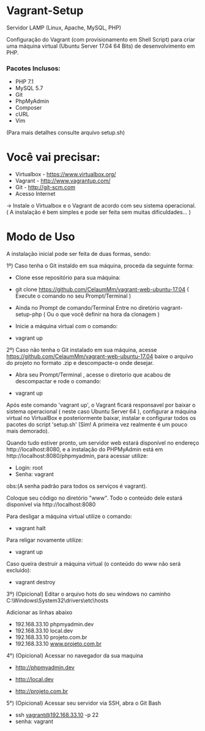 Vagrant-Setup
===========

Servidor LAMP (Linux, Apache, MySQL, PHP)

Configuração do Vagrant (com provisionamento em Shell Script) para criar uma máquina virtual (Ubuntu Server 17.04 64 Bits) de desenvolvimento em PHP.

### Pacotes Inclusos:

- PHP 7.1
- MySQL 5.7
- Git
- PhpMyAdmin 
- Composer
- cURL
- Vim

(Para mais detalhes consulte arquivo setup.sh)


Você vai precisar: 
==============

- Virtualbox - https://www.virtualbox.org/
- Vagrant - http://www.vagrantup.com/
- Git - http://git-scm.com
- Acesso Internet


-> Instale o Virtualbox e o Vagrant de acordo com seu sistema operacional. ( A instalação é bem simples e pode ser feita sem muitas dificuldades... )


Modo de Uso
===========

A instalação inicial pode ser feita de duas formas, sendo:

1º) Caso tenha o Git instaldo em sua máquina, proceda da seguinte forma:



* Clone esse repositório para sua máquina:

- git clone https://github.com/CelaumMm/vagrant-web-ubuntu-17.04 ( Execute o comando no seu Prompt/Terminal )

* Ainda no Prompt de comando/Terminal Entre no diretório vagrant-setup-php  ( Ou o que você definir na hora da clonagem )

* Inicie a máquina virtual com o comando:

- vagrant up 




2º) Caso não tenha o Git instalado em sua máquina, acesse https://github.com/CelaumMm/vagrant-web-ubuntu-17.04 baixe o arquivo do projeto no formato .zip e descompacte-o onde desejar.

* Abra seu Prompt/Terminal , acesse o diretorio que acabou de descompactar e rode o comando:

- vagrant up




Após este comando 'vagrant up', o Vagrant ficará responsavel por baixar o sistema operacional ( neste caso Ubuntu Server 64 ), configurar a máquina virtual no VirtualBox e posteriormente baixar, instalar e configurar todos os pacotes do script 'setup.sh' (Sim! A primeira vez realmente é um pouco mais demorado).

Quando tudo estiver pronto, um servidor web estará disponível no endereço http://localhost:8080, e a instalação do PHPMyAdmin está em http://localhost:8080/phpmyadmin, para acessar utilize:

- Login: root
- Senha: vagrant

obs:(A senha padrão para todos os serviços é vagrant).


Coloque seu código no diretório "www". Todo o conteúdo dele estará disponível via http://localhost:8080

Para desligar a máquina virtual utilize o comando:

- vagrant halt

Para religar novamente utilize:

- vagrant up

Caso queira destruir a máquina virtual (o conteúdo do www não será excluido):

- vagrant destroy


3º) (Opicional) Editar o arquivo hots do seu windows no caminho C:\Windows\System32\drivers\etc\hosts

Adicionar as linhas abaixo 

- 192.168.33.10 phpmyadmin.dev
- 192.168.33.10 local.dev
- 192.168.33.10 projeto.com.br
- 192.168.33.10 www.projeto.com.br

4°) (Opicional) Acessar no navegador da sua maquina

- http://phpmyadmin.dev

- http://local.dev

- http://projeto.com.br

5°) (Opicional) Acessar seu servidor via SSH, abra o Git Bash

- ssh vagrant@192.168.33.10 -p 22
- senha: vagrant
